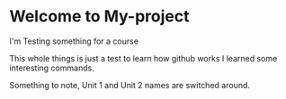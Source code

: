 # Welcome to My-project
I'm Testing something for a course


This whole things is just a test to learn how github works
I learned some interesting commands. 

Something to note, Unit 1 and Unit 2 names are switched around.
